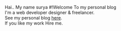 Hai.. My name surya
#!Welcome 
To my personal blog <br>
I'm a web developer designer & freelancer. <br>
See my personal blog <a href="https://suryanu.github.io/Myblog/" target="_blank">here</a>. <br>
If you like my work Hire me.

